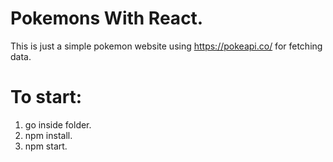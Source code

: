 # Pokemons With React.

This is just a simple pokemon website using https://pokeapi.co/ for fetching data.

# To start:

1. go inside folder.
2. npm install.
3. npm start.
